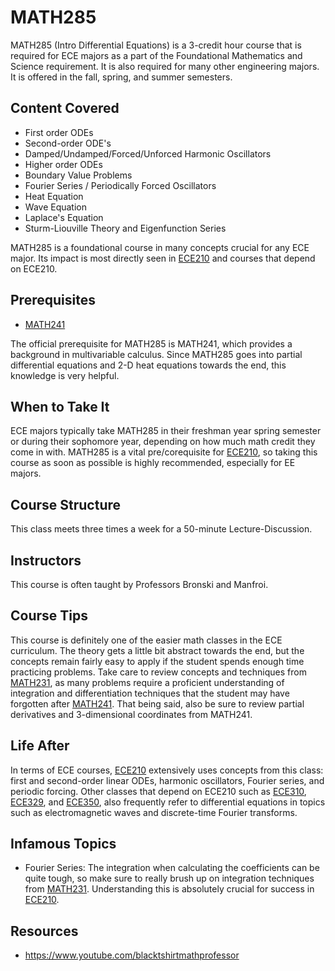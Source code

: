 # MATH285 

MATH285 (Intro Differential Equations) is a 3-credit hour course that is required for ECE majors as a part of the Foundational Mathematics and Science requirement. It is also required for many other engineering majors. It is offered in the fall, spring, and summer semesters.

## Content Covered

- First order ODEs
- Second-order ODE's
- Damped/Undamped/Forced/Unforced Harmonic Oscillators
- Higher order ODEs
- Boundary Value Problems
- Fourier Series / Periodically Forced Oscillators
- Heat Equation
- Wave Equation
- Laplace's Equation
- Sturm-Liouville Theory and Eigenfunction Series

MATH285 is a foundational course in many concepts crucial for any ECE major. Its impact is most directly seen in [ECE210](ECE210.md) and courses that depend on ECE210.

## Prerequisites

- [MATH241](MATH241.md)
  
The official prerequisite for MATH285 is MATH241, which provides a background in multivariable calculus. Since MATH285 goes into partial differential equations and 2-D heat equations
towards the end, this knowledge is very helpful.

## When to Take It

ECE majors typically take MATH285 in their freshman year spring semester or during their sophomore year, depending on how much math credit they come in with. MATH285 is a vital pre/corequisite for [ECE210](ECE210.md), so taking this course as soon as possible is highly recommended, especially for EE majors. 

## Course Structure

This class meets three times a week for a 50-minute Lecture-Discussion. 

## Instructors

This course is often taught by Professors Bronski and Manfroi.

## Course Tips

This course is definitely one of the easier math classes in the ECE curriculum. The theory gets a little bit abstract towards the end, but the concepts remain fairly easy to apply if the student spends enough time practicing problems. Take care to review concepts and techniques from [MATH231](MATH231.md), as many problems require a proficient understanding of integration and differentiation techniques that the student may have forgotten after [MATH241](MATH241.md). That being said, also be sure to review partial derivatives and 3-dimensional coordinates from MATH241. 

## Life After

In terms of ECE courses, [ECE210](ECE210.md) extensively uses concepts from this class: first and second-order linear ODEs, harmonic oscillators, Fourier series, and periodic forcing. Other classes that depend on ECE210 such as [ECE310](ECE310.md), [ECE329](ECE329.md), and [ECE350](ECE350.md), also frequently refer to differential equations in topics such as electromagnetic waves and discrete-time Fourier transforms.

## Infamous Topics

- Fourier Series: The integration when calculating the coefficients can be quite tough, so make sure to really brush up on integration techniques from [MATH231](MATH231.md). Understanding this is absolutely crucial for success in [ECE210](ECE210.md).

## Resources

- https://www.youtube.com/blacktshirtmathprofessor

